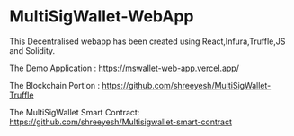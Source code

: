 # MultiSigWallet-WebApp

This Decentralised webapp has been created using React,Infura,Truffle,JS and Solidity.

The Demo Application :
https://mswallet-web-app.vercel.app/

The Blockchain Portion :
https://github.com/shreeyesh/MultiSigWallet-Truffle

The MultiSigWallet Smart Contract:
https://github.com/shreeyesh/Multisigwallet-smart-contract
